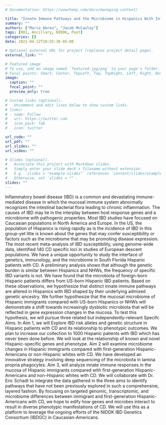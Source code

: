 ```yaml
---
# Documentation: https://wowchemy.com/docs/managing-content/

title: "Innate Immune Pathways and the Microbiome in Hispanics With Inflammatory Bowel Disease"
summary: ""
authors: ["Maria Abreu", "Jacob McCauley"]
tags: [R01, Ancillary, NIDDK, Past]
categories: []
date: 2021-04-12T10:55:38-05:00

# Optional external URL for project (replaces project detail page).
external_link: ""

# Featured image
# To use, add an image named `featured.jpg/png` to your page's folder.
# Focal points: Smart, Center, TopLeft, Top, TopRight, Left, Right, BottomLeft, Bottom, BottomRight.
image:
  caption: ""
  focal_point: ""
  preview_only: true

# Custom links (optional).
#   Uncomment and edit lines below to show custom links.
# links:
# - name: Follow
#   url: https://twitter.com
#   icon_pack: fab
#   icon: twitter

url_code: ""
url_pdf: ""
url_slides: ""
url_video: ""

# Slides (optional).
#   Associate this project with Markdown slides.
#   Simply enter your slide deck's filename without extension.
#   E.g. `slides = "example-slides"` references `content/slides/example-slides.md`.
#   Otherwise, set `slides = ""`.
slides: ""
---
```


Inflammatory bowel disease (IBD) is a common and devastating immune-mediated disease in which the mucosal immune system abnormally recognizes the intestinal bacterial flora leading to chronic inflammation. The causes of IBD may lie in the interplay between host response genes and a microbiome with pathogenic properties. Most IBD studies have focused on Caucasian populations in North America and Europe. In the US, the population of Hispanics is rising rapidly as is the incidence of IBD in this group-yet litte is known about the genes that may confer susceptibility or factors such as the microbiome that may be promoting disease expression. The most recent meta-analysis of IBD susceptibility, using genome-wide data, identified 140 CD specific loci in studies of European descent populations. We have a unique opportunity to study the interface of genetics, immunology, and the microbiome in South Florida Hispanic patients with CD. A preliminary analysis shows that although the genetic burden is similar between Hispanics and NHWs, the frequency of specific IBD variants is not. We have found that the microbiota of foreign-born Hispanic patients differs from US-born Hispanic IBD patients. Based on these observations, we hypothesize that distinct innate immune pathways are altered in Hispanics with IBD shaped by their underlying admixed genetic ancestry. We further hypothesize that the mucosal microbiome of Hispanic immigrants compared with US-born Hispanics or NHWs will demonstrate a shift towards increasingly dysbiotic microbiota that will be reflected in gene expression changes in the mucosa. To test this hypothesis, we will pursue three related but independently-relevant Specifc Aims. In Aim 1, we will Explore IBD risk alleles and genetic structure in Hispanic patients with CD and its relationship to phenotypic outcomes. We plan to increase our collection to 1000 Hispanic patients with IBD which has never been done before. We will look at the relationship of known and novel Hispanic-specific genes and phenotype. Aim 2 will examine microbiome changes in Hispanic immigrants compared with first-generation Hispanic-Americans or non-Hispanic whites with CD. We have developed an innovative strategy involving deep sequencing of the microbiota in lamina propria phagocytes. Aim 3, will analyze innate immune responses in the mucosa of Hispanic immigrants compared with first-generation Hispanic-Americans and non-Hispanic whites with CD. We will collaborate with Dr. Eric Schadt to integrate the data gathered in the three aims to identify pathways that have not been previously explored in such a comprehensive, layered fashion. By focusing on targeted genomic, transcriptomic, and microbiome differences between immigrant and first-generation Hispanic-Americans with CD, we hope to edify how genes and microbes interact to result in diverse phenotypic manifestations of CD. We will use this as a platform to leverage the ongoing efforts of the NIDDK IBD Genetics Consortium (IBDGC) in Caucasian-Americans.
